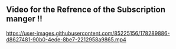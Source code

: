 ## Video for the Refrence of the Subscription manger !!


https://user-images.githubusercontent.com/85225156/178289886-d8627481-90b0-4ede-8be7-2212958a9865.mp4

